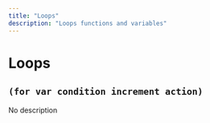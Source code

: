 ```yaml
---
title: "Loops"
description: "Loops functions and variables"
---
```


# Loops

## `(for var condition increment action)`

No description

<br>
